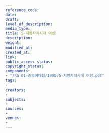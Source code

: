 ```yaml
---
reference_code: 
date: 
draft: 
level_of_description: 
media_type: 
title: 5-지방자치시대 여성
description: 
weight: 
modified_at: 
created_at: 
link: 
public_access_status: 
copyright_status: 
components:
- "/RG-01-중앙여대협/1995/5-지방자치시대 여성.pdf"
tags:
- 
creators:
- 
subjects:
- 
sources:
- 
venues:
- 
---
```

